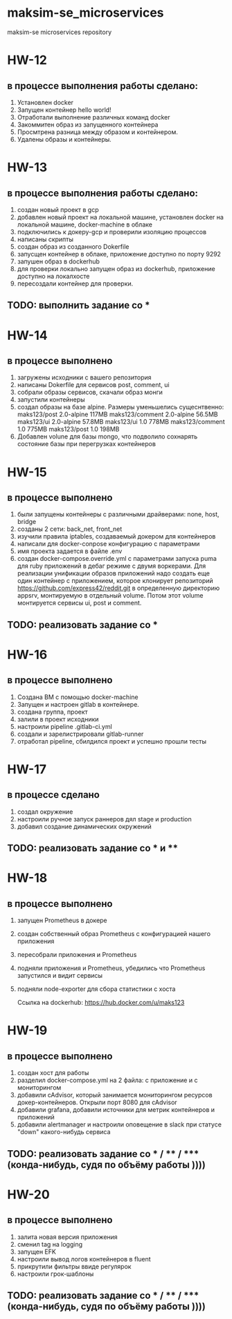 # maksim-se_microservices
maksim-se microservices repository

# HW-12
## в процессе выполнения работы сделано:
1. Установлен docker
2. Запущен контейнер hello world!
3. Отработали выполнение различных команд docker
4. Закоммитен образ из запущенного контейнера
5. Просмтрена разница между образом и контейнером.
6. Удалены образы и контейнеры.


# HW-13
## в процессе выполнения работы сделано:
1. создан новый проект в gcp
2. добавлен новый проект на локальной машине, установлен docker на локальной машине, docker-machine в облаке
3. подключились к докеру-gcp и проверили изоляцию процессов
4. написаны скрипты
5. создан образ из созданного Dokerfile
6. запусщен контейнер в облаке, приложение доступно по порту 9292
7. запушен образ в dockerhub
8. для проверки локально запущен образ из dockerhub, приложение доступно на локалхосте
9. пересоздали контейнер для проверки.

## TODO: выполнить задание со *

# HW-14
## в процессе выполнено
1. загружены исходники с вашего репозитория
2. написаны Dokerfile для сервисов post, comment, ui
3. собрали образы сервисов, скачали образ монги
4. запустили контейнеры
5. создал образы на базе alpine. Размеры уменьшелись сущеснтвенно:
   maks123/post          2.0-alpine          117MB
   maks123/comment       2.0-alpine          56.5MB
   maks123/ui            2.0-alpine          57.8MB
   maks123/ui            1.0                 778MB
   maks123/comment       1.0                 775MB
   maks123/post          1.0                 198MB
6. Добавлен volune для базы mongo, что подволило сохнарять состояние базы при перегрузках контейнеров

# HW-15
## в процессе выполнено
1. были запущены контейнеры с различными драйверами: none, host, bridge
2. созданы 2 сети: back_net, front_net
3. изучили правила iptables, создаваемый докером для контейнеров
4. написали для docker-conpose конфигурацию с параметрами
5. имя проекта задается в файле .env
6. создан docker-compose.override.yml с параметрами запуска puma для ruby приложений в дебаг режиме с двумя воркерами.  Для реализации унификации образов приложений надо создать еще один контейнер с приложением, которое клонирует репозиторий https://github.com/express42/reddit.git в определенную директорию appsrv, монтируемую в отдельный volume. Потом этот volume монтируется сервисы ui, post и comment.
## TODO: реализовать задание со *

# HW-16
## в процессе выполнено
1. Создана ВМ с помощью docker-machine
2. Запущен и настроен gitlab в контейнере.
3. создана группа, проект
4. залили в проект исходники
5. настроили pipeline .gitlab-ci.yml
6. создали и зарелистрировали gitlab-runner
7. отработал pipeline, сбилдился проект и успешно прошли тесты

# HW-17
## в процессе сделано
1. создал окружение
2. настроили ручное запуск раннеров дял stage и production
3. добавил создание динамических окружений

## TODO: реализовать задание со * и **

# HW-18
## в процессе выполнено
1. запущен Prometheus в докере
2. создан собственный образ Prometheus с конфигурацией нашего приложения
3. пересобрали приложения и Prometheus 
4. подняли приложения и Prometheus, убедились что Prometheus запустился и видит сервисы
5. подняли node-exporter для сбора статистики с хоста

   Ссылка на dockerhub: https://hub.docker.com/u/maks123

# HW-19
## в процессе выполнено
1. создан хост для работы
2. разделил docker-compose.yml на 2 файла: с приложение и с мониторингом
3. добавили cAdvisor, который занимается мониторингом ресурсов докер-контейнеров. Открыли порт 8080 для cAdvisor
4. добавили grafana, добавили источники для метрик контейнеров и приложений
5. добавили alertmanager и настроили оповещение в slack при статусе "down" какого-нибудь сервиса

## TODO: реализовать задание со * / ** / *** (конда-нибудь, судя по объёму работы ))))
 
# HW-20
## в процессе выполнено
1. залита новая версия приложения
2. сменил tag на logging
3. запущен EFK
4. настроили вывод логов контейнеров в fluent
5. прикрутили фильтры ввиде регулярок
6. настроили грок-шаблоны

## TODO: реализовать задание со * / ** / *** (конда-нибудь, судя по объёму работы ))))

